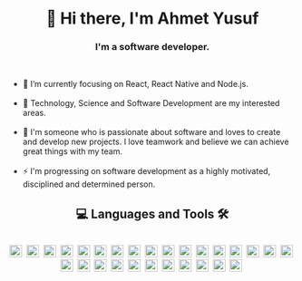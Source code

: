 <h1 align="center">👋 Hi there, I'm Ahmet Yusuf</h1>

<h3 align="center">I'm a software developer.</h3>
<br/>

<ul>
  <li>🎯 I’m currently focusing on React, React Native and Node.js.</li>
  <br/>
  <li>🔭 Technology, Science and Software Development are my interested areas.</li>
  <br/>
  <li>💞️ I'm someone who is passionate about software and loves to create and develop new projects. I love teamwork and believe we can achieve great things with my team.</li>
  <br/>
  <li>⚡ I'm progressing on software development as a highly motivated, disciplined and determined person.</li>
</ul>

<h2 align="center">💻 Languages and Tools 🛠️</h2>
<br/>

<div align="center">
        <img src="https://cdn.jsdelivr.net/gh/devicons/devicon/icons/html5/html5-original.svg" alt="HTML5" width="22" height="22"/>&nbsp;
        <img src="https://cdn.jsdelivr.net/gh/devicons/devicon/icons/css3/css3-original.svg" alt="CSS3" width="22" height="22"/>&nbsp;
        <img src="https://cdn.jsdelivr.net/gh/devicons/devicon/icons/javascript/javascript-original.svg" alt="Javascript" width="22" height="22"/>&nbsp;
        <img src="https://cdn.jsdelivr.net/gh/devicons/devicon/icons/typescript/typescript-original.svg" alt="Typescript" width="22" height="22"/>&nbsp;
        <img src="https://cdn.jsdelivr.net/gh/devicons/devicon/icons/react/react-original-wordmark.svg" alt="React Native" width="22" height="22"/>&nbsp;
        <img src="https://cdn.jsdelivr.net/gh/devicons/devicon@latest/icons/vitejs/vitejs-original.svg" alt="Vite" width="22" height="22" />&nbsp;
        <img src="https://cdn.jsdelivr.net/gh/devicons/devicon@latest/icons/react/react-original.svg" alt="React" width="22" height="22"/>&nbsp;
        <img src="https://cdn.jsdelivr.net/gh/devicons/devicon@latest/icons/nextjs/nextjs-original.svg" alt="Next.js" width="22" height="22"/>&nbsp;
        <img src="https://cdn.jsdelivr.net/gh/devicons/devicon@latest/icons/nodejs/nodejs-original.svg" alt="Node.js" width="22" height="22"/>&nbsp;
        <img src="https://cdn.jsdelivr.net/gh/devicons/devicon@latest/icons/express/express-original.svg" alt="Express" width="22" height="22"/>&nbsp;
        <img src="https://cdn.jsdelivr.net/gh/devicons/devicon@latest/icons/nestjs/nestjs-original.svg" alt="Nest.js" width="22" height="22"/>&nbsp;
        <img src="https://cdn.jsdelivr.net/gh/devicons/devicon/icons/redux/redux-original.svg" alt="Redux" width="22" height="22"/>&nbsp;
        <img src="https://cdn.jsdelivr.net/gh/devicons/devicon/icons/sass/sass-original.svg" alt="SASS" width="22" height="22"/>&nbsp;
        <img src="https://cdn.jsdelivr.net/gh/devicons/devicon/icons/bootstrap/bootstrap-original.svg" alt="Bootstrap" width="22" height="22"/>&nbsp;
        <img src="https://cdn.jsdelivr.net/gh/devicons/devicon@latest/icons/tailwindcss/tailwindcss-original.svg" alt="Tailwind CSS" width="22" height="22"/>&nbsp;
        <img src="https://cdn.jsdelivr.net/gh/devicons/devicon@latest/icons/supabase/supabase-original.svg" alt="Supabase" width="22" height="22"/>&nbsp;
        <img src="https://cdn.jsdelivr.net/gh/devicons/devicon@latest/icons/firebase/firebase-original.svg" alt="Firebase" width="22" height="22"/>&nbsp;
        <img src="https://cdn.jsdelivr.net/gh/devicons/devicon@latest/icons/mongodb/mongodb-original.svg" alt="MongoDB" width="22" height="22"/>&nbsp;
        <img src="https://cdn.jsdelivr.net/gh/devicons/devicon@latest/icons/sqlite/sqlite-original.svg" alt="SQLite" width="22" height="22" />&nbsp;
        <img src="https://cdn.jsdelivr.net/gh/devicons/devicon@latest/icons/postman/postman-original.svg" alt="Postman" width="22" height="22"/>&nbsp;
        <img src="https://cdn.jsdelivr.net/gh/devicons/devicon@latest/icons/trello/trello-original.svg" alt="Trello" width="22" height="22"/>&nbsp;
        <img src="https://cdn.jsdelivr.net/gh/devicons/devicon/icons/jira/jira-original.svg" alt="Jira" width="22" height="22"/>&nbsp;
        <img src="https://cdn.jsdelivr.net/gh/devicons/devicon@latest/icons/amazonwebservices/amazonwebservices-plain-wordmark.svg" alt="Amazon Web Services" width="22" height="22"/>&nbsp;
        <img src="https://cdn.jsdelivr.net/gh/devicons/devicon@latest/icons/npm/npm-original-wordmark.svg" alt="npm" width="22" height="22"/>&nbsp;
        <img src="https://cdn.jsdelivr.net/gh/devicons/devicon@latest/icons/yarn/yarn-original.svg" alt="yarn" width="22" height="22"/>&nbsp;
        <img src="https://cdn.jsdelivr.net/gh/devicons/devicon@latest/icons/git/git-original.svg" alt="Git" width="22" height="22"/>&nbsp;
        <img src="https://cdn.jsdelivr.net/gh/devicons/devicon/icons/figma/figma-original.svg" alt="Figma" width="22" height="22"/>&nbsp;
        <img src="https://cdn.jsdelivr.net/gh/devicons/devicon/icons/vscode/vscode-original.svg" alt="Visual Studio Code" width="22" height="22"/>&nbsp;
</div>

